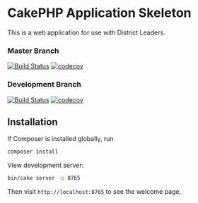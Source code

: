 # CakePHP Application Skeleton

This is a web application for use with District Leaders.

### Master Branch
[![Build Status](https://travis-ci.org/LBDistrictScouts/DistrictLeaders.svg?branch=master)](https://travis-ci.org/LBDistrictScouts/DistrictLeaders)
[![codecov](https://codecov.io/gh/LBDistrictScouts/DistrictLeaders/branch/master/graph/badge.svg)](https://codecov.io/gh/LBDistrictScouts/DistrictLeaders)

### Development Branch
[![Build Status](https://travis-ci.org/LBDistrictScouts/DistrictLeaders.svg?branch=Development)](https://travis-ci.org/LBDistrictScouts/DistrictLeaders)
[![codecov](https://codecov.io/gh/LBDistrictScouts/DistrictLeaders/branch/Development/graph/badge.svg)](https://codecov.io/gh/LBDistrictScouts/DistrictLeaders)
## Installation

If Composer is installed globally, run

```bash
composer install
```

View development server:

```bash
bin/cake server -p 8765
```

Then visit `http://localhost:8765` to see the welcome page.
